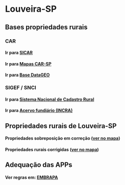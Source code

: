 # Louveira-SP

## Bases propriedades rurais

### CAR
#### Ir para [SICAR](https://www.car.gov.br/publico/imoveis/index)
#### Ir para [Mapas CAR-SP](https://geo.cati.sp.gov.br/portal/apps/webappviewer/index.html?id=8ef6034184a247da9065bc23aec7cebf)
#### Ir para [Base DataGEO](https://datageo.ambiente.sp.gov.br/app/?ctx=CAR#)

### SIGEF / SNCI
#### Ir para [Sistema Nacional de Cadastro Rural](https://sncr.serpro.gov.br/sncr-web/consultaPublica.jsf;jsessionid=vbIEEUXZE6+QzHhWxFNKVkP8.sncr-web8?windowId=568)
#### Ir para [Acervo fundiário (INCRA)](https://acervofundiario.incra.gov.br/acervo/login.php)

## Propriedades rurais de Louveira-SP

#### Propriedades sobreposição em correção ([ver no mapa](propriedades_sobreposicao_louveira_correcao.html))
#### Propriedades rurais corrigidas ([ver no mapa](propriedades_rurais_louveira.html))

## Adequação das APPs

#### Ver regras em: [EMBRAPA](https://www.embrapa.br/codigo-florestal/entenda-o-codigo-florestal/area-de-preservacao-permanente)
